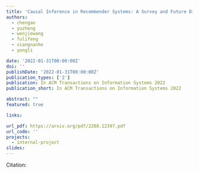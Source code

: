 ```yaml
---
title: 'Causal Inference in Recommender Systems: A Survey and Future Directions'
authors:
  - chengao
  - yuzheng
  - wenjiewang
  - fulifeng
  - xiangnanhe
  - yongli

date: '2022-01-31T00:00:00Z'
doi: ''
publishDate: '2022-01-31T00:00:00Z'
publication_types: ['2']
publication: In ACM Transactions on Information Systems 2022
publication_short: In ACM Transactions on Information Systems 2022

abstract: ""
featured: true

links:

url_pdf: https://arxiv.org/pdf/2208.12397.pdf
url_code: ''
projects:
  - internal-project
slides:
---
```




Citation:
